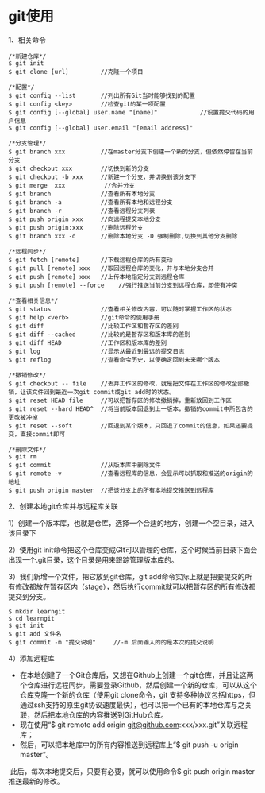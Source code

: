 # git使用

1、相关命令

```
/*新建仓库*/
$ git init 
$ git clone [url]         //克隆一个项目

/*配置*/
$ git config --list       //列出所有Git当时能够找到的配置
$ git config <key>        //检查git的某一项配置
$ git config [--global] user.name "[name]"            //设置提交代码的用户信息
$ git config [--global] user.email "[email address]"

/*分支管理*/
$ git branch xxx          //在master分支下创建一个新的分支，但依然停留在当前分支
$ git checkout xxx        //切换到新的分支
$ git checkout -b xxx     //新建一个分支，并切换到该分支下
$ git merge  xxx           //合并分支
$ git branch              //查看所有本地分支
$ git branch -a           //查看所有本地和远程分支
$ git branch -r           //查看远程分支列表
$ git push origin xxx     //向远程提交本地分支
$ git push origin:xxx     //删除远程分支
$ git branch xxx -d       //删除本地分支 -D 强制删除,切换到其他分支删除

/*远程同步*/
$ git fetch [remote]      //下载远程仓库的所有变动
$ git pull [remote] xxx   //取回远程仓库的变化，并与本地分支合并
$ git push [remote] xxx   //上传本地指定分支到远程仓库
$ git push [remote] --force    //强行推送当前分支到远程仓库，即使有冲突

/*查看相关信息*/
$ git status              //查看相关修改内容，可以随时掌握工作区的状态
$ git help <verb>         //git命令的使用手册
$ git diff                //比较工作区和暂存区的差别
$ git diff --cached       //比较的是暂存区和版本库的差别
$ git diff HEAD           //工作区和版本库的差别
$ git log                 //显示从最近到最远的提交日志
$ git reflog              //查看命令历史，以便确定回到未来哪个版本

/*撤销修改*/
$ git checkout -- file    //丢弃工作区的修改，就是把文件在工作区的修改全部撤销，让该文件回到最近一次git commit或git add时的状态。
$ git reset HEAD file     //可以把暂存区的修改撤销掉，重新放回到工作区
$ git reset --hard HEAD^  //将当前版本回退到上一版本，撤销的commit中所包含的更改被冲掉
$ git reset --soft        //回退到某个版本，只回退了commit的信息，如果还要提交，直接commit即可

/*删除文件*/
$ git rm   
$ git commit              //从版本库中删除文件
$ git remote -v           //查看远程库的信息，会显示可以抓取和推送的origin的地址
$ git push origin master  //把该分支上的所有本地提交推送到远程库

```

2、创建本地git仓库并与远程库关联

1）创建一个版本库，也就是仓库，选择一个合适的地方，创建一个空目录，进入该目录下

2）使用git init命令把这个仓库变成GIt可以管理的仓库，这个时候当前目录下面会出现一个.git目录，这个目录是用来跟踪管理版本库的。

3）我们新增一个文件，把它放到git仓库，git add命令实际上就是把要提交的所有修改都放在暂存区内（stage），然后执行commit就可以把暂存区的所有修改都提交到分支。

```
$ mkdir learngit
$ cd learngit
$ git init
$ git add 文件名
$ git commit -m "提交说明"     //-m 后面输入的的是本次的提交说明
```

4）添加远程库

- 在本地创建了一个Git仓库后，又想在Github上创建一个git仓库，并且让这两个仓库进行远程同步，需要登录Github，然后创建一个新的仓库，可以从这个仓库克隆一个新的仓库（使用git clone命令，git 支持多种协议包括https，但通过ssh支持的原生git协议速度最快），也可以把一个已有的本地仓库与之关联，然后把本地仓库的内容推送到GitHub仓库。
- 现在使用“$ git remote add origin git@github.com:xxx/xxx.git”关联远程库；
- 然后，可以把本地库中的所有内容推送到远程库上“$ git push -u origin master”。

​     此后，每次本地提交后，只要有必要，就可以使用命令$ git push origin master推送最新的修改。

